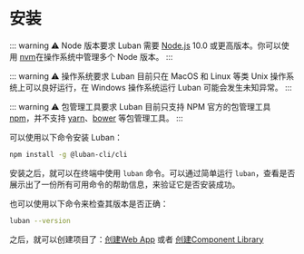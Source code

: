 # 安装

::: warning ⚠️ Node 版本要求
Luban 需要 [Node.js](https://nodejs.org/) 10.0 或更高版本。你可以使用
[nvm](https://github.com/creationix/nvm)在操作系统中管理多个 Node 版本。
:::

::: warning ⚠️ 操作系统要求 
Luban 目前只在 MacOS 和 Linux 等类 Unix 操作系统上可以良好运行，在 Windows 操作系统运行 Luban 可能会发生未知异常。
:::

::: warning ⚠️ 包管理工具要求
Luban 目前只支持 NPM 官方的包管理工具 [npm](https://docs.npmjs.com)，并不支持 [yarn](https://yarnpkg.com/)、[bower](https://bower.io/) 等包管理工具。
:::

可以使用以下命令安装 Luban：

```bash
npm install -g @luban-cli/cli
```

安装之后，就可以在终端中使用 `luban` 命令。可以通过简单运行 `luban`，查看是否展示出了一份所有可用命令的帮助信息，来验证它是否安装成功。

也可以使用以下命令来检查其版本是否正确：

```bash
luban --version
```

之后，就可以创建项目了：[创建Web App](/document/create-web-app.md) 或者 [创建Component Library](/document/create-component-lib.md)